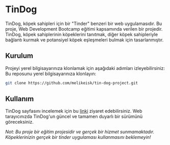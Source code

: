 # TinDog

TinDog, köpek sahipleri için bir "Tinder" benzeri bir web uygulamasıdır. Bu proje, Web Development Bootcamp eğitimi kapsamında verilen bir projedir. TinDog, köpek sahiplerinin köpeklerini tanıtmak, diğer köpek sahipleriyle bağlantı kurmak ve potansiyel köpek eşleşmeleri bulmak için tasarlanmıştır.

## Kurulum

Projeyi yerel bilgisayarınıza klonlamak için aşağıdaki adımları izleyebilirsiniz:
 Bu reposunu yerel bilgisayarınıza klonlayın: 
   ```bash
   git clone https://github.com/melikeisk/tin-dog-project.git 
   ```

## Kullanım
   
TinDog sayfasını incelemek için bu [linki](https://melikeisk.github.io/tin-dog-project/) ziyaret edebilirsiniz. Web tarayıcınızda TinDog'un güncel ve tamamen duyarlı bir sürümünü göreceksiniz.

  *Not: Bu proje bir eğitim projesidir ve gerçek bir hizmet sunmamaktadır. Köpeklerinizin gerçek bir tinder uygulaması kullanmasını beklemeyin!*